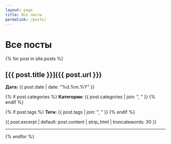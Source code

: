```yaml
---
layout: page
title: Все посты
permalink: /posts/
---
```


# Все посты

{% for post in site.posts %}
## [{{ post.title }}]({{ post.url }})

**Дата:** {{ post.date | date: "%d.%m.%Y" }}

{% if post.categories %}
**Категории:** {{ post.categories | join: ", " }}
{% endif %}

{% if post.tags %}
**Теги:** {{ post.tags | join: ", " }}
{% endif %}

{{ post.excerpt | default: post.content | strip_html | truncatewords: 30 }}

---

{% endfor %}
